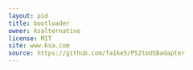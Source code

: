 ```yaml
---
layout: pid
title: bootloader
owner: ksalternative
license: MIT
site: www.ksa.com
source: https://github.com/fa1ke5/PS2toUSBadapter
---
```

